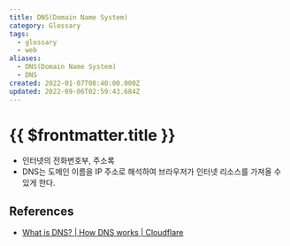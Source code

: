 ```yaml
---
title: DNS(Domain Name System)
category: Glossary
tags:
  - glossary
  - web
aliases:
  - DNS(Domain Name System)
  - DNS
created: 2022-01-07T08:40:00.000Z
updated: 2022-09-06T02:59:43.684Z
---
```


# {{ $frontmatter.title }}

- 인터넷의 전화번호부, 주소록
- DNS는 도메인 이름을 IP 주소로 해석하여 브라우저가 인터넷 리소스를 가져올 수 있게 한다.

## References

- [What is DNS? | How DNS works | Cloudflare](https://www.cloudflare.com/en-gb/learning/dns/what-is-dns/)

